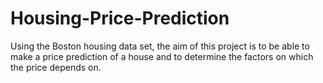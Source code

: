 # Housing-Price-Prediction

Using the Boston housing data set, the aim of this project  is to be able
to make a price prediction of a house and to determine the factors on which the price depends on.

